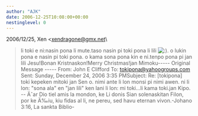 ```yaml
---
author: "AJK"
date: 2006-12-25T10:08:00+00:00
nestinglevel: 0
---
```

2006/12/25, Xen <[xendragone@gmx.net](mailto://xendragone@gmx.net)\
> li toki e ni:nasin pona li mute.taso nasin pi toki pona li lili ![:)](images/smilies/icon_e_smile.gif "Smile"). o lukin pona e nasin pi toki pona. o kama sona pona kin e ni.tenpo pona pi jan lili Jesu!Bonan Kristnaskon!Merry Christmas!jan Mimoku-----
 Original Message -----
 From: John E Clifford To: [tokipona@yahoogroups.com](mailto://tokipona@yahoogroups.com) Sent: Sunday, December 24, 2006 3:35 PMSubject: Re: \[tokipona\] toki kepeken mitoki jan Sen o. nimi ante li lon monsi pi nimi awen. ni li lon: "sona ala" en "jan lili" ken lani li lon: mi toki...li kama toki.jan Kipo. --
 Äˆar Dio tiel amis la mondon, ke Li donis Sian solenaskitan Filon, por ke Ä‰iu, kiu fidas al li, ne pereu, sed havu eternan vivon.-Johano 3:16, La sankta Biblio-